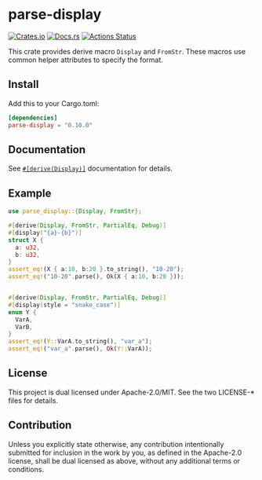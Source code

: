 # parse-display

[![Crates.io](https://img.shields.io/crates/v/parse-display.svg)](https://crates.io/crates/parse-display)
[![Docs.rs](https://docs.rs/parse-display/badge.svg)](https://docs.rs/parse-display/)
[![Actions Status](https://github.com/frozenlib/parse-display/workflows/CI/badge.svg)](https://github.com/frozenlib/parse-display/actions)

This crate provides derive macro `Display` and `FromStr`.
These macros use common helper attributes to specify the format.

## Install

Add this to your Cargo.toml:

```toml
[dependencies]
parse-display = "0.10.0"
```

## Documentation

See [`#[derive(Display)]`](https://docs.rs/parse-display/latest/parse_display/derive.Display.html) documentation for details.

## Example

```rust
use parse_display::{Display, FromStr};

#[derive(Display, FromStr, PartialEq, Debug)]
#[display("{a}-{b}")]
struct X {
  a: u32,
  b: u32,
}
assert_eq!(X { a:10, b:20 }.to_string(), "10-20");
assert_eq!("10-20".parse(), Ok(X { a:10, b:20 }));


#[derive(Display, FromStr, PartialEq, Debug)]
#[display(style = "snake_case")]
enum Y {
  VarA,
  VarB,
}
assert_eq!(Y::VarA.to_string(), "var_a");
assert_eq!("var_a".parse(), Ok(Y::VarA));
```

## License

This project is dual licensed under Apache-2.0/MIT. See the two LICENSE-\* files for details.

## Contribution

Unless you explicitly state otherwise, any contribution intentionally submitted for inclusion in the work by you, as defined in the Apache-2.0 license, shall be dual licensed as above, without any additional terms or conditions.
